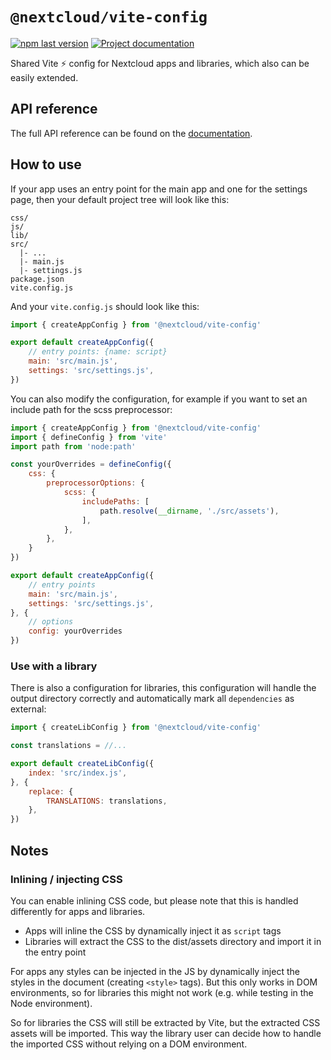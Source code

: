 # `@nextcloud/vite-config`
[![npm last version](https://img.shields.io/npm/v/@nextcloud/vite-config.svg?style=flat-square)](https://www.npmjs.com/package/@nextcloud/vite-config) [![Project documentation](https://img.shields.io/badge/documentation-online-blue?style=flat-square)](https://nextcloud-libraries.github.io/nextcloud-vite-config/)

Shared Vite ⚡ config for Nextcloud apps and libraries, which also can be easily extended.

## API reference

The full API reference can be found on the [documentation](https://nextcloud-libraries.github.io/nextcloud-vite-config/).

## How to use
If your app uses an entry point for the main app and one for the settings page, then your default project tree will look like this:
```
css/
js/
lib/
src/
  |- ...
  |- main.js
  |- settings.js
package.json
vite.config.js
```

And your `vite.config.js` should look like this:
```js
import { createAppConfig } from '@nextcloud/vite-config'

export default createAppConfig({
    // entry points: {name: script}
    main: 'src/main.js',
    settings: 'src/settings.js',
})
```

You can also modify the configuration, for example if you want to set an include path for the scss preprocessor:

```js
import { createAppConfig } from '@nextcloud/vite-config'
import { defineConfig } from 'vite'
import path from 'node:path'

const yourOverrides = defineConfig({
    css: {
        preprocessorOptions: {
            scss: {
                includePaths: [
                    path.resolve(__dirname, './src/assets'),
                ],
            },
        },
    }
})

export default createAppConfig({
    // entry points
    main: 'src/main.js',
    settings: 'src/settings.js',
}, {
    // options
    config: yourOverrides
})
```

### Use with a library
There is also a configuration for libraries, this configuration will handle the output directory correctly and automatically mark all `dependencies` as external:

```js
import { createLibConfig } from '@nextcloud/vite-config'

const translations = //...

export default createLibConfig({
    index: 'src/index.js',
}, {
    replace: {
        TRANSLATIONS: translations,
    },
})
```

## Notes

### Inlining / injecting CSS
You can enable inlining CSS code, but please note that this is handled differently for apps and libraries.
* Apps will inline the CSS by dynamically inject it as `script` tags
* Libraries will extract the CSS to the dist/assets directory and import it in the entry point

For apps any styles can be injected in the JS by dynamically inject the styles in the document (creating `<style>` tags).
But this only works in DOM environments, so for libraries this might not work (e.g. while testing in the Node environment).

So for libraries the CSS will still be extracted by Vite, but the extracted CSS assets will be imported.
This way the library user can decide how to handle the imported CSS without relying on a DOM environment.

